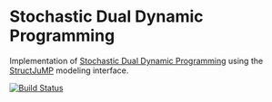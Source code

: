 # Stochastic Dual Dynamic Programming

Implementation of [Stochastic Dual Dynamic Programming](http://www.optimization-online.org/DB_FILE/2009/12/2509.pdf) using the [StructJuMP](https://github.com/joehuchette/StructJuMP.jl) modeling interface.

[![Build Status](https://travis-ci.org/blegat/StochasticDualDynamicProgramming.jl.svg?branch=master)](https://travis-ci.org/blegat/StochasticDualDynamicProgramming.jl)

